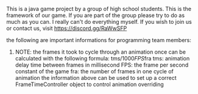 This is a java game project by a group of high school students.
This is the framework of our game. If you are part of the group please try to do as much as you can. I really can't do everything myself.
If you wish to join us or contact us, visit https://discord.gg/RaWwSFP

the following are important informations for programming team members:

1.   NOTE: the frames it took to cycle through an animation once can be calculated with the following formula:
     tms/1000*FPS*fra
     tms: animation delay time between frames in millisecond 
     FPS: the frame per second constant of the game
     fra: the number of frames in one cycle of animation
     the information above can be used to set up a correct FrameTimeController object to control animation overriding
